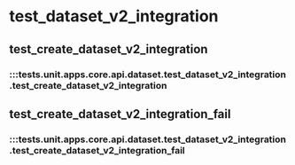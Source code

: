 # test_dataset_v2_integration

## test_create_dataset_v2_integration

### :::tests.unit.apps.core.api.dataset.test_dataset_v2_integration.test_create_dataset_v2_integration

## test_create_dataset_v2_integration_fail

### :::tests.unit.apps.core.api.dataset.test_dataset_v2_integration.test_create_dataset_v2_integration_fail

